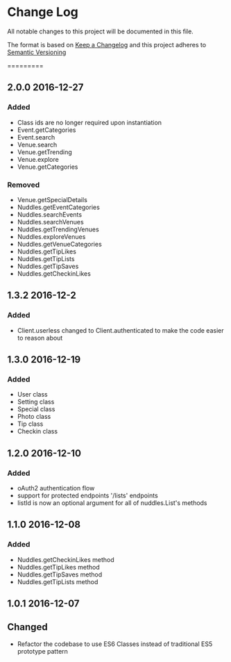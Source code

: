 # Change Log

All notable changes to this project will be documented in this file.

The format is based on [Keep a Changelog](changelog) and this project adheres to [Semantic Versioning](semver)

=========


## 2.0.0 2016-12-27

### Added

- Class ids are no longer required upon instantiation
- Event.getCategories
- Event.search
- Venue.search
- Venue.getTrending
- Venue.explore
- Venue.getCategories

### Removed

- Venue.getSpecialDetails
- Nuddles.getEventCategories
- Nuddles.searchEvents
- Nuddles.searchVenues
- Nuddles.getTrendingVenues
- Nuddles.exploreVenues
- Nuddles.getVenueCategories
- Nuddles.getTipLikes
- Nuddles.getTipLists
- Nuddles.getTipSaves
- Nuddles.getCheckinLikes

## 1.3.2 2016-12-2

### Added

- Client.userless changed to Client.authenticated to make the code easier to reason about

## 1.3.0 2016-12-19

### Added

- User class
- Setting class
- Special class
- Photo class
- Tip class
- Checkin class

## 1.2.0 2016-12-10

### Added

- oAuth2 authentication flow
- support for protected endpoints '/lists' endpoints
- listId is now an optional argument for all of nuddles.List's methods

## 1.1.0 2016-12-08

### Added

- Nuddles.getCheckinLikes method
- Nuddles.getTipLikes method
- Nuddles.getTipSaves method
- Nuddles.getTipLists method

## 1.0.1 2016-12-07

## Changed

- Refactor the codebase to use ES6 Classes instead of traditional ES5 prototype pattern

[changelog]: http://keepachangelog.com/en/0.3.0/
[semver]: http://semver.org/
